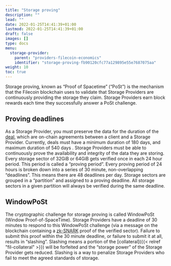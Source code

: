 ```yaml
---
title: "Storage proving"
description: ""
lead: ""
date: 2022-01-25T14:41:39+01:00
lastmod: 2022-01-25T14:41:39+01:00
draft: false
images: []
type: docs
menu:
  storage-provider:
    parent: "providers-filecoin-economics"
    identifier: "storage-proving-fb90120cfc77a129895e55e7687075aa"
weight: 10
toc: true
---
```


Storage proving, known as “Proof of Spacetime” (“PoSt”) is the mechanism that the Filecoin blockchain uses to validate that Storage Providers are continuously providing the storage they claim. Storage Providers earn block rewards each time they successfully answer a PoSt challenge.

## Proving deadlines
As a Storage Provider, you must preserve the data for the duration of the [deal](https://docs.filecoin.io/reference/general/glossary/#deal), which are on-chain agreements between a client and a Storage Provider. Currently, deals must have a minimum duration of 180 days, and maximum duration of 540 days <!-- TODO STEF why these values? link-->. Storage Providers must be able to continuously prove the availability and integrity of the data they are storing. Every storage sector of 32GiB or 64GiB gets verified once in each 24 hour period. This period is called a “proving period”. Every proving period of 24 hours is broken down into a series of 30 minute, non-overlapping “deadlines”. This means there are 48 deadlines per day. Storage sectors are grouped in a “partition” and assigned to a proving deadline. All storage sectors in a given partition will always be verified during the same deadline.

## WindowPoSt
The cryptographic challenge for storage proving is called WindowPoSt (Window Proof-of-SpaceTime). Storage Providers have a deadline of 30 minutes to respond to this WindowPoSt challenge (via a message on the blockchain containing a [zk-SNARK](https://en.wikipedia.org/wiki/Zero-knowledge_proof) proof of the verified sector). Failure to submit this proof within the 30 minute deadline, or failure to submit it at all, results in “slashing”. Slashing means a portion of the [collateral]({{< relref "fil-collateral" >}}) will be forfeited <!-- TODO STEF where does it go? who gets my FIL? --> and the “storage power” of the Storage Provider gets reduced. Slashing is a way to penalize Storage Providers who fail to meet the agreed standards of storage.
<!-- TODO STEF a lot of duplication here with committed-capacity.-->